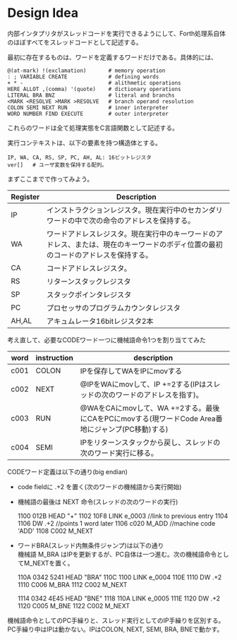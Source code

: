 # Design Idea

内部インタプリタがスレッドコードを実行できるようにして、Forth処理系自体のほぼすべてをスレッドコードとして記述する。

最初に存在するものは、ワードを定義するワードだけである。具体的には、

    @(at-mark) !(exclamation)       # memory operation
    : ; VARIABLE CREATE             # defining words
    + * -                           # alithmetic operations
    HERE ALLOT ,(comma) '(quote)    # dictionary operations
    LITERAL BRA BNZ                 # literal and branchs
    <MARK <RESOLVE >MARK >RESOLVE   # branch operand resolution
    COLON SEMI NEXT RUN             # inner interpreter
    WORD NUMBER FIND EXECUTE        # outer interpreter

これらのワードは全て処理実態をC言語関数として記述する。

実行コンテキストは、以下の要素を持つ構造体とする。

    IP, WA, CA, RS, SP, PC, AH, AL: 16ビットレジスタ
    ver[]   # ユーザ変数を保持する配列。

まずここまでで作ってみよう。

 Register|Description  
 |--|--|
 IP|インストラクションレジスタ。現在実行中のセカンダリワードの中で次の命令のアドレスを保持する。
 WA|ワードアドレスレジスタ。現在実行中のキーワードのアドレス、または、現在のキーワードのボディ位置の最初のコードのアドレスを保持する。
 CA|コードアドレスレジスタ。
 RS|リターンスタックレジスタ
 SP|スタックポインタレジスタ
 PC|プロセッサのプログラムカウンタレジスタ
 AH,AL|アキュムレータ16bitレジスタ2本

考え直して、必要なCODEワード一つに機械語命令1つを割り当ててみた

 |word|instruction|description|
 |--|--|--|
 |c001|COLON|IPを保存してWAをIPにmovする
 |c002|NEXT|@IPをWAにmovして、IP +=2する(IPはスレッドの次のワードのアドレスを指す)。
 |c003|RUN|@WAをCAにmovして、WA +=2する。最後にCAをPCにmovする(現ワードCode Area番地にジャンプ(PC移動)する)
 |c004|SEMI|IPをリターンスタックから戻し、スレッドの次のワード実行に移る。

CODEワード定義は以下の通り(big endian)

* code fieldに .+2 を置く(次のワードの機械語から実行開始)
* 機械語の最後は NEXT 命令(スレッドの次のワードの実行)

    1100 012B       HEAD "+"
    1102 10F8       LINK e_0003 //link to previous entry
    1104 1106       DW .+2      //points 1 word later
    1106 c020       M_ADD       //machine code 'ADD'
    1108 C002       M_NEXT

* ワードBRA(スレッド内無条件ジャンプ)は以下の通り  
  機械語 M_BRA はIPを更新するが、PC自体は一つ進む。次の機械語命令としてM_NEXTを置く。

    110A 0342 5241  HEAD "BRA"
    110C 1100       LINK e_0004
    110E 1110       DW .+2
    1110 C006       M_BRA
    1112 C002       M_NEXT

    1114 0342 4E45  HEAD "BNE"
    1118 110A       LINK e_0005
    111E 1120       DW .+2
    1120 C005       M_BNE
    1122 C002       M_NEXT

機械語命令としてのPC手繰りと、スレッド実行としてのIP手繰りを区別する。PC手繰り中はIPは動かない。IPはCOLON, NEXT, SEMI, BRA, BNEで動かす。